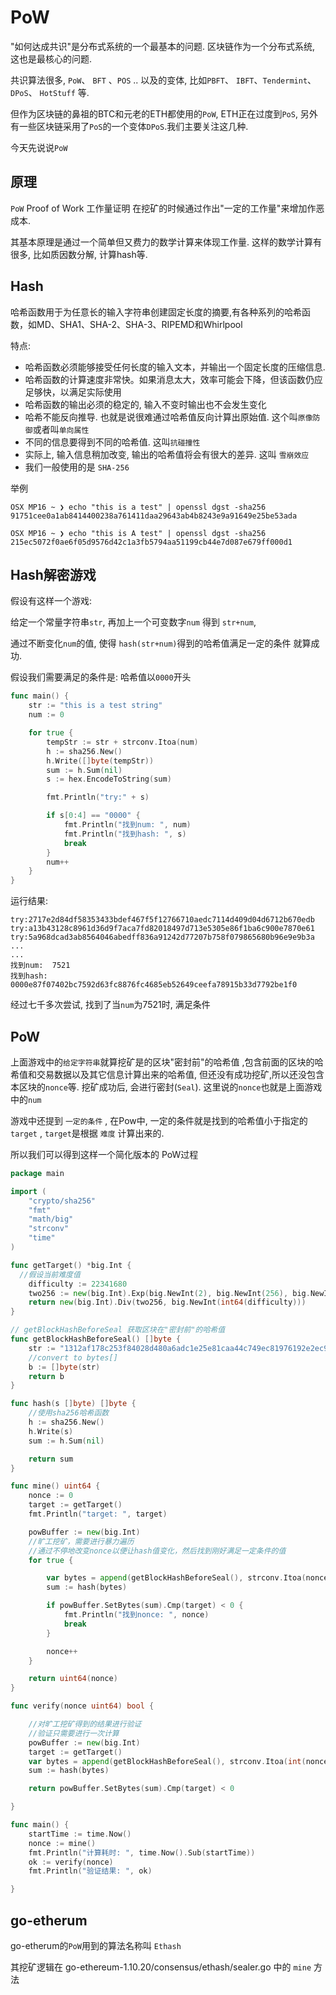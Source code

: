 # PoW




"如何达成共识"是分布式系统的一个最基本的问题. 区块链作为一个分布式系统, 这也是最核心的问题.

共识算法很多, `PoW`、 `BFT` 、`POS` .. 以及的变体, 比如`PBFT`、 `IBFT`、`Tendermint`、`DPoS`、 `HotStuff` 等.

但作为区块链的鼻祖的BTC和元老的ETH都使用的`PoW`, ETH正在过度到`PoS`, 另外有一些区块链采用了`PoS`的一个变体`DPoS`.我们主要关注这几种.

今天先说说`PoW`

<!--more-->

## 原理

`PoW`  Proof of Work 工作量证明  在挖矿的时候通过作出"一定的工作量"来增加作恶成本.

其基本原理是通过一个简单但又费力的数学计算来体现工作量. 这样的数学计算有很多, 比如质因数分解, 计算hash等.



##  Hash

哈希函数用于为任意长的输入字符串创建固定长度的摘要,有各种系列的哈希函数，如MD、SHA1、SHA-2、SHA-3、RIPEMD和Whirlpool

特点:

+ 哈希函数必须能够接受任何长度的输入文本，并输出一个固定长度的压缩信息.
+ 哈希函数的计算速度非常快。如果消息太大，效率可能会下降，但该函数仍应足够快，以满足实际使用
+ 哈希函数的输出必须的稳定的, 输入不变时输出也不会发生变化
+ 哈希不能反向推导.  也就是说很难通过哈希值反向计算出原始值.  这个叫`原像防御`或者叫`单向属性`
+ 不同的信息要得到不同的哈希值.  这叫`抗碰撞性`
+ 实际上, 输入信息稍加改变, 输出的哈希值将会有很大的差异. 这叫 `雪崩效应`
+ 我们一般使用的是 `SHA-256`

举例
```shell
OSX MP16 ~ ❯ echo "this is a test" | openssl dgst -sha256
91751cee0a1ab8414400238a761411daa29643ab4b8243e9a91649e25be53ada

OSX MP16 ~ ❯ echo "this is A test" | openssl dgst -sha256
215ec5072f0ae6f05d9576d42c1a3fb5794aa51199cb44e7d087e679ff000d1
```



##  Hash解密游戏

假设有这样一个游戏:

给定一个常量字符串`str`,  再加上一个可变数字`num` 得到 `str+num`, 

通过不断变化`num`的值, 使得 `hash(str+num)`得到的哈希值满足一定的条件 就算成功.

假设我们需要满足的条件是: 哈希值以`0000`开头



```go
func main() {
	str := "this is a test string"
	num := 0

	for true {
		tempStr := str + strconv.Itoa(num)
		h := sha256.New()
		h.Write([]byte(tempStr))
		sum := h.Sum(nil)
		s := hex.EncodeToString(sum)

		fmt.Println("try:" + s)

		if s[0:4] == "0000" {
			fmt.Println("找到num: ", num)
			fmt.Println("找到hash: ", s)
			break
		}
		num++
	}
}
```

运行结果:

```shell
try:2717e2d84df58353433bdef467f5f12766710aedc7114d409d04d6712b670edb
try:a13b43128c8961d36d9f7aca7fd82018497d713e5305e86f1ba6c900e7870e61
try:5a968dcad3ab8564046abedff836a91242d77207b758f079865680b96e9e9b3a
...
...
找到num:  7521
找到hash:  0000e87f07402bc7592d63fc8876fc4685eb52649ceefa78915b33d7792be1f0
```

经过七千多次尝试, 找到了当`num`为7521时, 满足条件



## PoW

上面游戏中的`给定字符串`就算挖矿是的区块"密封前"的哈希值 ,包含前面的区块的哈希值和交易数据以及其它信息计算出来的哈希值, 但还没有成功挖矿,所以还没包含本区块的`nonce`等. 挖矿成功后, 会进行密封(`Seal`). 这里说的`nonce`也就是上面游戏中的`num`

游戏中还提到 `一定的条件` ,  在Pow中, 一定的条件就是找到的哈希值小于指定的 `target` ,  `target`是根据 `难度` 计算出来的.



所以我们可以得到这样一个简化版本的 PoW过程

```go
package main

import (
	"crypto/sha256"
	"fmt"
	"math/big"
	"strconv"
	"time"
)

func getTarget() *big.Int {
  //假设当前难度值
	difficulty := 22341680
	two256 := new(big.Int).Exp(big.NewInt(2), big.NewInt(256), big.NewInt(0))
	return new(big.Int).Div(two256, big.NewInt(int64(difficulty)))
}

// getBlockHashBeforeSeal 获取区块在"密封前"的哈希值
func getBlockHashBeforeSeal() []byte {
	str := "1312af178c253f84028d480a6adc1e25e81caa44c749ec81976192e2ec934c64"
	//convert to bytes[]
	b := []byte(str)
	return b
}

func hash(s []byte) []byte {
	//使用sha256哈希函数
	h := sha256.New()
	h.Write(s)
	sum := h.Sum(nil)

	return sum
}

func mine() uint64 {
	nonce := 0
	target := getTarget()
	fmt.Println("target: ", target)

	powBuffer := new(big.Int)
	//旷工挖矿，需要进行暴力遍历
	//通过不停地改变nonce以便让hash值变化，然后找到刚好满足一定条件的值
	for true {

		var bytes = append(getBlockHashBeforeSeal(), strconv.Itoa(nonce)...)
		sum := hash(bytes)

		if powBuffer.SetBytes(sum).Cmp(target) < 0 {
			fmt.Println("找到nonce: ", nonce)
			break
		}

		nonce++
	}

	return uint64(nonce)
}

func verify(nonce uint64) bool {

	//对旷工挖矿得到的结果进行验证
	//验证只需要进行一次计算
	powBuffer := new(big.Int)
	target := getTarget()
	var bytes = append(getBlockHashBeforeSeal(), strconv.Itoa(int(nonce))...)
	sum := hash(bytes)

	return powBuffer.SetBytes(sum).Cmp(target) < 0

}

func main() {
	startTime := time.Now()
	nonce := mine()
	fmt.Println("计算耗时: ", time.Now().Sub(startTime))
	ok := verify(nonce)
	fmt.Println("验证结果: ", ok)

}

```



## go-etherum

go-etherum的`PoW`用到的算法名称叫 `Ethash`

其挖矿逻辑在  go-ethereum-1.10.20/consensus/ethash/sealer.go 中的 `mine` 方法


